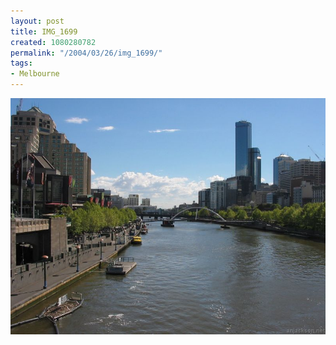 ```yaml
---
layout: post
title: IMG_1699
created: 1080280782
permalink: "/2004/03/26/img_1699/"
tags:
- Melbourne
---
```


<img src="/image/images/img_1699-397.jpg"/>

